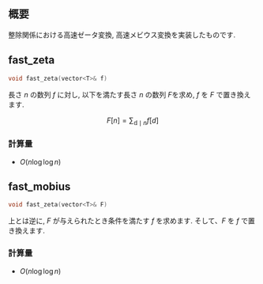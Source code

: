 ## 概要

整除関係における高速ゼータ変換, 高速メビウス変換を実装したものです.

## fast_zeta

```cpp
void fast_zeta(vector<T>& f)
```

長さ $n$ の数列 $f$ に対し, 以下を満たす長さ $n$ の数列 $F$を求め, $f$ を $F$ で置き換えます.

$$F[n]=\sum_{\mathbb{d} \mid n}{f[d]}$$

### 計算量

- $O(n\log\log n)$

## fast_mobius

```cpp
void fast_zeta(vector<T>& F)
```

上とは逆に, $F$ が与えられたとき条件を満たす $f$ を求めます. そして、$F$ を $f$ で置き換えます.

### 計算量

- $O(n\log\log n)$
